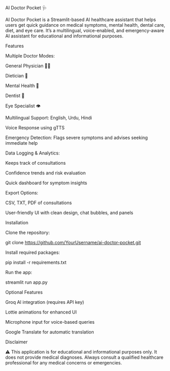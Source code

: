 AI Doctor Pocket 🩺

AI Doctor Pocket is a Streamlit-based AI healthcare assistant that helps users get quick guidance on medical symptoms, mental health, dental care, diet, and eye care. It’s a multilingual, voice-enabled, and emergency-aware AI assistant for educational and informational purposes.

Features

Multiple Doctor Modes:

General Physician 🧑‍⚕️

Dietician 🍎

Mental Health 🧘

Dentist 🦷

Eye Specialist 👁️

Multilingual Support: English, Urdu, Hindi

Voice Response using gTTS

Emergency Detection: Flags severe symptoms and advises seeking immediate help

Data Logging & Analytics:

Keeps track of consultations

Confidence trends and risk evaluation

Quick dashboard for symptom insights

Export Options:

CSV, TXT, PDF of consultations

User-friendly UI with clean design, chat bubbles, and panels

Installation

Clone the repository:

git clone https://github.com/YourUsername/ai-doctor-pocket.git


Install required packages:

pip install -r requirements.txt


Run the app:

streamlit run app.py

Optional Features

Groq AI integration (requires API key)

Lottie animations for enhanced UI

Microphone input for voice-based queries

Google Translate for automatic translation

Disclaimer

⚠️ This application is for educational and informational purposes only. It does not provide medical diagnoses. Always consult a qualified healthcare professional for any medical concerns or emergencies.
